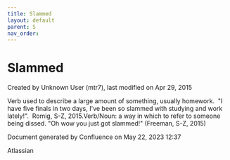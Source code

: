 ```yaml
---
title: Slammed
layout: default
parent: S
nav_order:
---
```


# Slammed

Created by  Unknown User (mtr7), last modified on Apr 29, 2015

Verb used to describe a large amount of something, usually homework.  &quot;I have five finals in two days, I've been so slammed with studying and work lately!&quot;.  Romig, S-Z, 2015.Verb/Noun: a way in which to refer to someone being dissed. &quot;Oh wow you just got slammed!&quot; (Freeman, S-Z, 2015)

Document generated by Confluence on May 22, 2023 12:37

Atlassian
